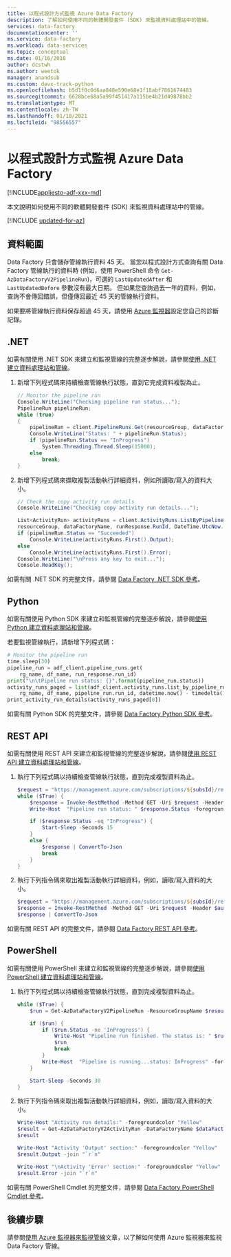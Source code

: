 ```yaml
---
title: 以程式設計方式監視 Azure Data Factory
description: 了解如何使用不同的軟體開發套件 (SDK) 來監視資料處理站中的管線。
services: data-factory
documentationcenter: ''
ms.service: data-factory
ms.workload: data-services
ms.topic: conceptual
ms.date: 01/16/2018
author: dcstwh
ms.author: weetok
manager: anandsub
ms.custom: devx-track-python
ms.openlocfilehash: b5d1f0c0d6aa848e590e68e1f18abf7861674483
ms.sourcegitcommit: 6628bce68a5a99f451417a115be4b21d49878bb2
ms.translationtype: MT
ms.contentlocale: zh-TW
ms.lasthandoff: 01/18/2021
ms.locfileid: "98556557"
---
```

# <a name="programmatically-monitor-an-azure-data-factory"></a>以程式設計方式監視 Azure Data Factory

[!INCLUDE[appliesto-adf-xxx-md](includes/appliesto-adf-xxx-md.md)]

本文說明如何使用不同的軟體開發套件 (SDK) 來監視資料處理站中的管線。 

[!INCLUDE [updated-for-az](../../includes/updated-for-az.md)]

## <a name="data-range"></a>資料範圍

Data Factory 只會儲存管線執行資料 45 天。 當您以程式設計方式查詢有關 Data Factory 管線執行的資料時 (例如，使用 PowerShell 命令 `Get-AzDataFactoryV2PipelineRun`)，可選的 `LastUpdatedAfter` 和 `LastUpdatedBefore` 參數沒有最大日期。 但如果您查詢過去一年的資料，例如，查詢不會傳回錯誤，但僅傳回最近 45 天的管線執行資料。

如果要將管線執行資料保存超過 45 天，請使用 [Azure 監視器](monitor-using-azure-monitor.md)設定您自己的診斷記錄。

## <a name="net"></a>.NET
如需有關使用 .NET SDK 來建立和監視管線的完整逐步解說，請參閱[使用 .NET 建立資料處理站和管線](quickstart-create-data-factory-dot-net.md)。

1. 新增下列程式碼來持續檢查管線執行狀態，直到它完成資料複製為止。

    ```csharp
    // Monitor the pipeline run
    Console.WriteLine("Checking pipeline run status...");
    PipelineRun pipelineRun;
    while (true)
    {
        pipelineRun = client.PipelineRuns.Get(resourceGroup, dataFactoryName, runResponse.RunId);
        Console.WriteLine("Status: " + pipelineRun.Status);
        if (pipelineRun.Status == "InProgress")
            System.Threading.Thread.Sleep(15000);
        else
            break;
    }
    ```

2. 新增下列程式碼來擷取複製活動執行詳細資料，例如所讀取/寫入的資料大小。

    ```csharp
    // Check the copy activity run details
    Console.WriteLine("Checking copy activity run details...");
   
    List<ActivityRun> activityRuns = client.ActivityRuns.ListByPipelineRun(
    resourceGroup, dataFactoryName, runResponse.RunId, DateTime.UtcNow.AddMinutes(-10), DateTime.UtcNow.AddMinutes(10)).ToList(); 
    if (pipelineRun.Status == "Succeeded")
        Console.WriteLine(activityRuns.First().Output);
    else
        Console.WriteLine(activityRuns.First().Error);
    Console.WriteLine("\nPress any key to exit...");
    Console.ReadKey();
    ```

如需有關 .NET SDK 的完整文件，請參閱 [Data Factory .NET SDK 參考](/dotnet/api/microsoft.azure.management.datafactory)。

## <a name="python"></a>Python
如需有關使用 Python SDK 來建立和監視管線的完整逐步解說，請參閱[使用 Python 建立資料處理站和管線](quickstart-create-data-factory-python.md)。

若要監視管線執行，請新增下列程式碼：

```python
# Monitor the pipeline run
time.sleep(30)
pipeline_run = adf_client.pipeline_runs.get(
    rg_name, df_name, run_response.run_id)
print("\n\tPipeline run status: {}".format(pipeline_run.status))
activity_runs_paged = list(adf_client.activity_runs.list_by_pipeline_run(
    rg_name, df_name, pipeline_run.run_id, datetime.now() - timedelta(1),  datetime.now() + timedelta(1)))
print_activity_run_details(activity_runs_paged[0])
```

如需有關 Python SDK 的完整文件，請參閱 [Data Factory Python SDK 參考](/python/api/overview/azure/datafactory)。

## <a name="rest-api"></a>REST API
如需有關使用 REST API 來建立和監視管線的完整逐步解說，請參閱[使用 REST API 建立資料處理站和管線](quickstart-create-data-factory-rest-api.md)。
 
1. 執行下列程式碼以持續檢查管線執行狀態，直到完成複製資料為止。

    ```powershell
    $request = "https://management.azure.com/subscriptions/${subsId}/resourceGroups/${resourceGroup}/providers/Microsoft.DataFactory/factories/${dataFactoryName}/pipelineruns/${runId}?api-version=${apiVersion}"
    while ($True) {
        $response = Invoke-RestMethod -Method GET -Uri $request -Header $authHeader
        Write-Host  "Pipeline run status: " $response.Status -foregroundcolor "Yellow"

        if ($response.Status -eq "InProgress") {
            Start-Sleep -Seconds 15
        }
        else {
            $response | ConvertTo-Json
            break
        }
    }
    ```
2. 執行下列指令碼來取出複製活動執行詳細資料，例如，讀取/寫入資料的大小。

    ```powershell
    $request = "https://management.azure.com/subscriptions/${subsId}/resourceGroups/${resourceGroup}/providers/Microsoft.DataFactory/factories/${dataFactoryName}/pipelineruns/${runId}/activityruns?api-version=${apiVersion}&startTime="+(Get-Date).ToString('yyyy-MM-dd')+"&endTime="+(Get-Date).AddDays(1).ToString('yyyy-MM-dd')+"&pipelineName=Adfv2QuickStartPipeline"
    $response = Invoke-RestMethod -Method GET -Uri $request -Header $authHeader
    $response | ConvertTo-Json
    ```

如需有關 REST API 的完整文件，請參閱 [Data Factory REST API 參考](/rest/api/datafactory/)。

## <a name="powershell"></a>PowerShell
如需有關使用 PowerShell 來建立和監視管線的完整逐步解說，請參閱[使用 PowerShell 建立資料處理站和管線](quickstart-create-data-factory-powershell.md)。

1. 執行下列程式碼以持續檢查管線執行狀態，直到完成複製資料為止。

    ```powershell
    while ($True) {
        $run = Get-AzDataFactoryV2PipelineRun -ResourceGroupName $resourceGroupName -DataFactoryName $DataFactoryName -PipelineRunId $runId

        if ($run) {
            if ($run.Status -ne 'InProgress') {
                Write-Host "Pipeline run finished. The status is: " $run.Status -foregroundcolor "Yellow"
                $run
                break
            }
            Write-Host  "Pipeline is running...status: InProgress" -foregroundcolor "Yellow"
        }

        Start-Sleep -Seconds 30
    }
    ```
2. 執行下列指令碼來取出複製活動執行詳細資料，例如，讀取/寫入資料的大小。

    ```powershell
    Write-Host "Activity run details:" -foregroundcolor "Yellow"
    $result = Get-AzDataFactoryV2ActivityRun -DataFactoryName $dataFactoryName -ResourceGroupName $resourceGroupName -PipelineRunId $runId -RunStartedAfter (Get-Date).AddMinutes(-30) -RunStartedBefore (Get-Date).AddMinutes(30)
    $result
    
    Write-Host "Activity 'Output' section:" -foregroundcolor "Yellow"
    $result.Output -join "`r`n"
    
    Write-Host "\nActivity 'Error' section:" -foregroundcolor "Yellow"
    $result.Error -join "`r`n"
    ```

如需有關 PowerShell Cmdlet 的完整文件，請參閱 [Data Factory PowerShell Cmdlet 參考](/powershell/module/az.datafactory)。

## <a name="next-steps"></a>後續步驟
請參閱[使用 Azure 監視器來監視管線](monitor-using-azure-monitor.md)文章，以了解如何使用 Azure 監視器來監視 Data Factory 管線。 

